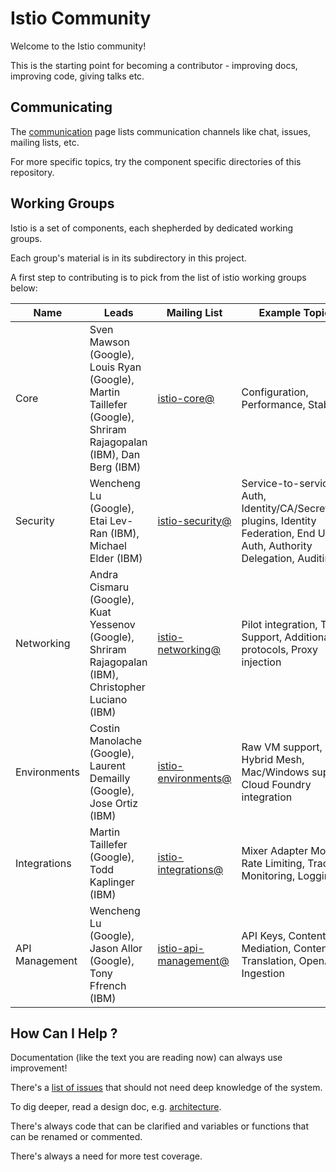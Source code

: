 # Istio Community

Welcome to the Istio community!

This is the starting point for becoming a contributor - improving docs, improving code, giving talks etc.

## Communicating

The [communication](communication.md) page lists communication channels like chat, issues, mailing lists, etc.

For more specific topics, try the component specific directories of this repository.

## Working Groups

Istio is a set of components, each shepherded by dedicated working groups.

Each group's material is in its subdirectory in this project.

A first step to contributing is to pick from the list of istio working groups below:

| Name | Leads | Mailing List | Example Topics |
|------|-------|---------|----------|
| Core | Sven Mawson (Google), Louis Ryan (Google), Martin Taillefer (Google), Shriram Rajagopalan (IBM), Dan Berg (IBM) | [istio-core@](https://groups.google.com/forum/#!forum/istio-core) | Configuration, Performance, Stability |
| Security | Wencheng Lu (Google), Etai Lev-Ran (IBM), Michael Elder (IBM) | [istio-security@](https://groups.google.com/forum/#!forum/istio-security) | Service-to-service Auth, Identity/CA/SecretStore plugins, Identity Federation, End User Auth, Authority Delegation, Auditing  |
| Networking | Andra Cismaru (Google), Kuat Yessenov (Google), Shriram Rajagopalan (IBM), Christopher Luciano (IBM) | [istio-networking@](https://groups.google.com/forum/#!forum/istio-networking) | Pilot integration, TCP Support, Additional L7 protocols, Proxy injection |
| Environments | Costin Manolache (Google), Laurent Demailly (Google), Jose Ortiz (IBM) | [istio-environments@](https://groups.google.com/forum/#!forum/istio-environments) | Raw VM support, Hybrid Mesh, Mac/Windows support, Cloud Foundry integration |
| Integrations | Martin Taillefer (Google), Todd Kaplinger (IBM) | [istio-integrations@](https://groups.google.com/forum/#!forum/istio-integrations) | Mixer Adapter Model, Rate Limiting, Tracing, Monitoring, Logging |
| API Management | Wencheng Lu (Google), Jason Allor (Google), Tony Ffrench (IBM) | [istio-api-management@](https://groups.google.com/forum/#!forum/istio-api-management) | API Keys, Content Mediation, Content Translation, OpenAPI Ingestion |

## How Can I Help ?

Documentation (like the text you are reading now) can always use improvement!

There's a [list of issues](https://github.com/istio/issues) that should not need deep knowledge of the system.

To dig deeper, read a design doc, e.g. [architecture](https://istio.io/docs/concepts/what-is-istio/overview.html#architecture).

There's always code that can be clarified and variables or functions that can be renamed or commented.

There's always a need for more test coverage.